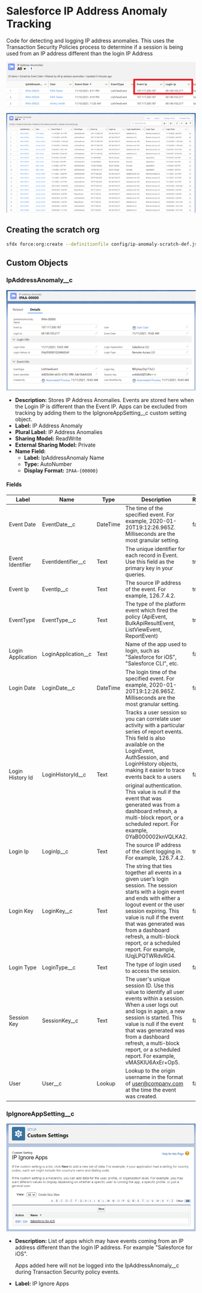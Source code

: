 # Salesforce IP Address Anomaly Tracking

Code for detecting and logging IP address anomalies. This uses the Transaction Security Policies process to determine if a session is being used from an IP address different than the login IP Address

![List View Zoomed](docs/IP_Anomaly_List_View_Zoom.png)

![List View](docs/IP_Anomaly_List_View.png)

## Creating the scratch org

```bash
sfdx force:org:create --definitionfile config/ip-anomaly-scratch-def.json --durationdays 30 --setalias IpAnomalyScr edition=Developer --targetdevhubusername JMA-CliSec
```

## Custom Objects

### IpAddressAnomaly\_\_c

![IP Anomaly Record](docs/IP_Anomaly_Record.png)

- **Description:** Stores IP Address Anomalies. Events are stored here when the Login IP is different than the Event IP. Apps can be excluded from tracking by adding them to the IpIgnoreAppSetting\_\_c custom setting object.
- **Label:** IP Address Anomaly
- **Plural Label:** IP Address Anomalies
- **Sharing Model:** ReadWrite
- **External Sharing Model:** Private
- **Name Field:**
  - **Label:** IpAddressAnomaly Name
  - **Type:** AutoNumber
  - **Display Format:** `IPAA-{00000}`

#### Fields

| Label             | Name                  | Type     | Description                                                                                                                                                                                                                                                                                                                                                                                                                         | Required |
| ----------------- | --------------------- | -------- | ----------------------------------------------------------------------------------------------------------------------------------------------------------------------------------------------------------------------------------------------------------------------------------------------------------------------------------------------------------------------------------------------------------------------------------- | -------- |
| Event Date        | EventDate\_\_c        | DateTime | The time of the specified event. For example, 2020-01-20T19:12:26.965Z. Milliseconds are the most granular setting.                                                                                                                                                                                                                                                                                                                 | false    |
| Event Identifier  | EventIdentifier\_\_c  | Text     | The unique identifier for each record in Event. Use this field as the primary key in your queries.                                                                                                                                                                                                                                                                                                                                  | true     |
| Event Ip          | EventIp\_\_c          | Text     | The source IP address of the event. For example, 126.7.4.2.                                                                                                                                                                                                                                                                                                                                                                         | true     |
| EventType         | EventType\_\_c        | Text     | The type of the platform event which fired the policy (ApiEvent, BulkApiResultEvent, ListViewEvent, ReportEvent)                                                                                                                                                                                                                                                                                                                    | true     |
| Login Application | LoginApplication\_\_c | Text     | Name of the app used to login, such as "Salesforce for iOS", "Salesforce CLI", etc.                                                                                                                                                                                                                                                                                                                                                 | false    |
| Login Date        | LoginDate\_\_c        | DateTime | The login time of the specified event. For example, 2020-01-20T19:12:26.965Z. Milliseconds are the most granular setting.                                                                                                                                                                                                                                                                                                           | false    |
| Login History Id  | LoginHistoryId\_\_c   | Text     | Tracks a user session so you can correlate user activity with a particular series of report events. This field is also available on the LoginEvent, AuthSession, and LoginHistory objects, making it easier to trace events back to a users original authentication. This value is null if the event that was generated was from a dashboard refresh, a multi-block report, or a scheduled report. For example, 0YaB000002knVQLKA2. | false    |
| Login Ip          | LoginIp\_\_c          | Text     | The source IP address of the client logging in. For example, 126.7.4.2.                                                                                                                                                                                                                                                                                                                                                             | true     |
| Login Key         | LoginKey\_\_c         | Text     | The string that ties together all events in a given user’s login session. The session starts with a login event and ends with either a logout event or the user session expiring. This value is null if the event that was generated was from a dashboard refresh, a multi-block report, or a scheduled report. For example, lUqjLPQTWRdvRG4.                                                                                       | false    |
| Login Type        | LoginType\_\_c        | Text     | The type of login used to access the session.                                                                                                                                                                                                                                                                                                                                                                                       | false    |
| Session Key       | SessionKey\_\_c       | Text     | The user's unique session ID. Use this value to identify all user events within a session. When a user logs out and logs in again, a new session is started. This value is null if the event that was generated was from a dashboard refresh, a multi-block report, or a scheduled report. For example, vMASKIU6AxEr+Op5.                                                                                                           | false    |
| User              | User\_\_c             | Lookup   | Lookup to the origin username in the format of user@company.com at the time the event was created.                                                                                                                                                                                                                                                                                                                                  | false    |

### IpIgnoreAppSetting\_\_c

![IP Ignore Apps Settings Object](docs/IP_Ignore_Apps_Object.png)

- **Description:** List of apps which may have events coming from an IP address different than the login IP address. For example "Salesforce for iOS".

  Apps added here will not be logged into the IpAddressAnomaly\_\_c during Transaction Security policy events.

- **Label:** IP Ignore Apps
